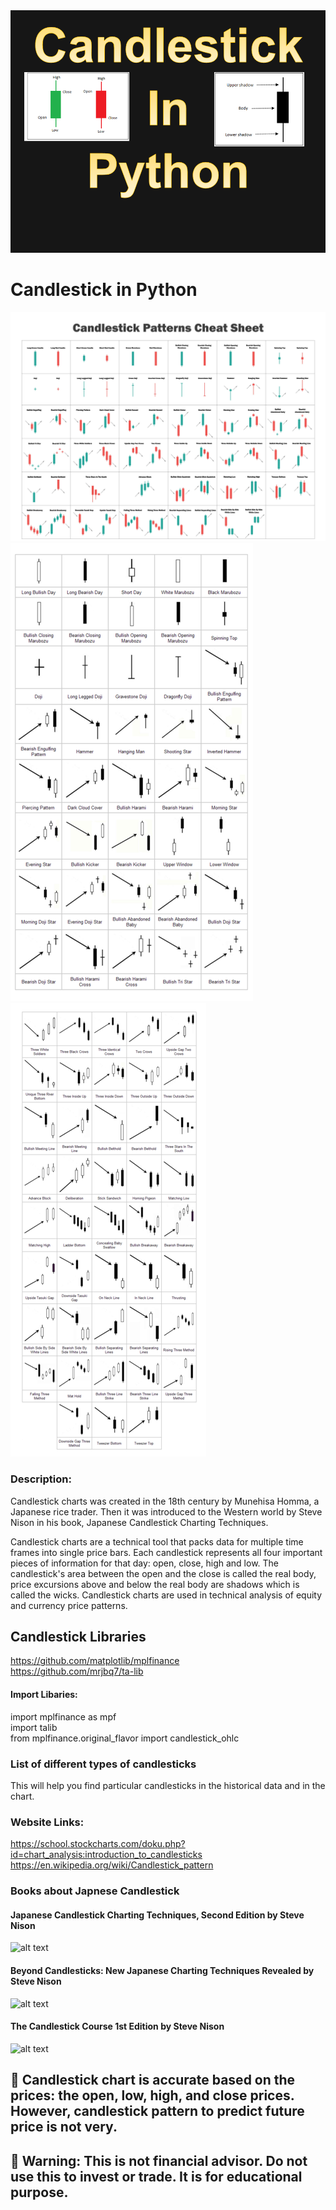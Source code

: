 
<img src="Candlestick.PNG">

# Candlestick in Python

<img src="CandlestickPattern.PNG">
<img src="Candlestick1.PNG">
<img src="Candlestick2.PNG">

### Description:  
Candlestick charts was created in the 18th century by Munehisa Homma, a Japanese rice trader. Then it was introduced to the Western world by Steve Nison in his book, Japanese Candlestick Charting Techniques.  

Candlestick charts are a technical tool that packs data for multiple time frames into single price bars. Each candlestick represents all four important pieces of information for that day: open, close, high and low. The candlestick's area between the open and the close is called the real body, price excursions above and below the real body are shadows which is called the wicks. Candlestick charts are used in technical analysis of equity and currency price patterns.     

## Candlestick Libraries
https://github.com/matplotlib/mplfinance  
https://github.com/mrjbq7/ta-lib   

#### Import Libaries:
import mplfinance as mpf   
import talib  
from mplfinance.original_flavor import candlestick_ohlc  

### List of different types of candlesticks

This will help you find particular candlesticks in the historical data and in the chart.  

### Website Links:
https://school.stockcharts.com/doku.php?id=chart_analysis:introduction_to_candlesticks  
https://en.wikipedia.org/wiki/Candlestick_pattern  


### Books about Japnese Candlestick  
#### Japanese Candlestick Charting Techniques, Second Edition by Steve Nison 
![alt text](https://user-images.githubusercontent.com/4218171/136717472-cde8cb91-6b89-4efc-8df8-853919aef642.png)    
#### Beyond Candlesticks: New Japanese Charting Techniques Revealed by Steve Nison  
![alt text](https://user-images.githubusercontent.com/4218171/136717516-60c53ea5-a8db-4870-91cc-33ba9717a027.png)  
#### The Candlestick Course 1st Edition by Steve Nison  
![alt text](https://user-images.githubusercontent.com/4218171/136717544-527e2438-70f3-4c9a-80e1-a5f8d4113066.png)  


## 🔴 Candlestick chart is accurate based on the prices: the open, low, high, and close prices.  However, candlestick pattern to predict future price is not very.  
## 🔴 Warning: This is not financial advisor.  Do not use this to invest or trade. It is for educational purpose.  
